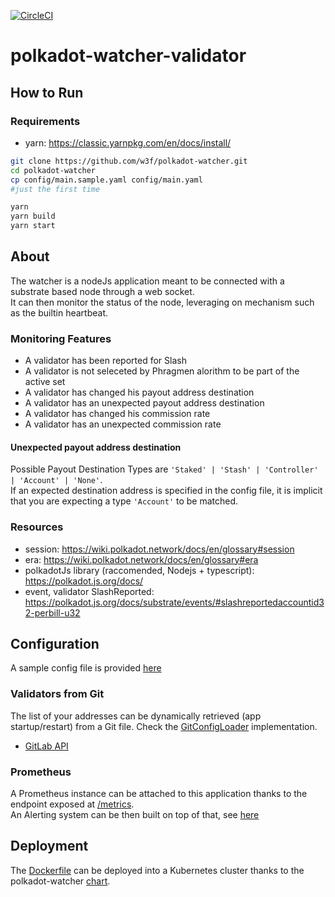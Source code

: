 [![CircleCI](https://circleci.com/gh/w3f/polkadot-watcher-validator.svg?style=svg)](https://circleci.com/gh/w3f/polkadot-watcher-validator)

# polkadot-watcher-validator 

## How to Run 

### Requirements
- yarn: https://classic.yarnpkg.com/en/docs/install/

```bash
git clone https://github.com/w3f/polkadot-watcher.git
cd polkadot-watcher
cp config/main.sample.yaml config/main.yaml 
#just the first time

yarn
yarn build
yarn start
```

## About

The watcher is a nodeJs application meant to be connected with a substrate based node through a web socket.  
It can then monitor the status of the node, leveraging on mechanism such as the builtin heartbeat.

### Monitoring Features

- A validator has been reported for Slash
- A validator is not seleceted by Phragmen alorithm to be part of the active set
- A validator has changed his payout address destination
- A validator has an unexpected payout address destination
- A validator has changed his commission rate
- A validator has an unexpected commission rate

#### Unexpected payout address destination

Possible Payout Destination Types are `'Staked' | 'Stash' | 'Controller' | 'Account' | 'None'`.  
If an expected destination address is specified in the config file, it is implicit that you are expecting a type `'Account'` to be matched.

### Resources

- session: https://wiki.polkadot.network/docs/en/glossary#session
- era: https://wiki.polkadot.network/docs/en/glossary#era
- polkadotJs library (raccomended, Nodejs + typescript): https://polkadot.js.org/docs/
- event, validator SlashReported: https://polkadot.js.org/docs/substrate/events/#slashreportedaccountid32-perbill-u32

## Configuration

A sample config file is provided [here](config/main.sample.yaml)

### Validators from Git

The list of your addresses can be dynamically retrieved (app startup/restart) from a Git file. Check the [GitConfigLoader](src/gitConfigLoader) implementation.  

- [GitLab API](https://docs.gitlab.com/ee/api/repository_files.html)

### Prometheus

A Prometheus instance can be attached to this application thanks to the endpoint exposed at [/metrics](https://github.com/w3f/polkadot-watcher-validator/blob/master/src/prometheus.ts#L114).  
An Alerting system can be then built on top of that, see [here](charts/polkadot-watcher/templates/alertrules.yaml)

## Deployment 

The [Dockerfile](Dockerfile) can be deployed into a Kubernetes cluster thanks to the polkadot-watcher [chart](charts/polkadot-watcher).


